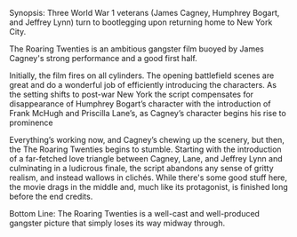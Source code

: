 Synopsis: Three World War 1 veterans (James Cagney, Humphrey Bogart, and Jeffrey Lynn) turn to bootlegging upon returning home to New York City.

The Roaring Twenties is an ambitious gangster film buoyed by James Cagney's strong performance and a good first half.

Initially, the film fires on all cylinders.  The opening battlefield scenes are great and do a wonderful job of efficiently introducing the characters.  As the setting shifts to post-war New York the script compensates for disappearance of Humphrey Bogart’s character  with the introduction of Frank McHugh and Priscilla Lane’s, as Cagney’s character begins his rise to prominence

Everything’s working now, and Cagney’s chewing up the scenery, but then, the The Roaring Twenties begins to stumble.  Starting with the introduction of a far-fetched love triangle between Cagney, Lane, and Jeffrey Lynn and culminating in a ludicrous finale, the script abandons any sense of gritty realism, and instead wallows in clichés.  While there's some good stuff here, the movie drags in the middle and, much like its protagonist, is finished long before the end credits.

Bottom Line: The Roaring Twenties is a well-cast and well-produced gangster picture that simply loses its way midway through.
